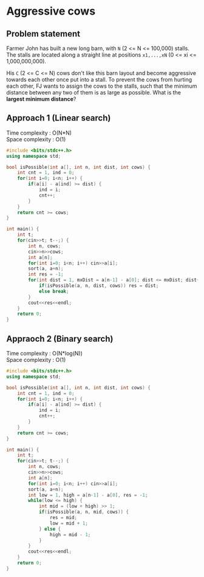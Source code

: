 # Aggressive cows

## Problem statement

Farmer John has built a new long barn, with `N` (2 <= N <= 100,000) stalls. The stalls are located along a straight line at positions `x1,...,xN` (0 <= xi <= 1,000,000,000).

His `C` (2 <= C <= N) cows don't like this barn layout and become aggressive towards each other once put into a stall. To prevent the cows from hurting each other, FJ wants to assign the cows to the stalls, such that the minimum distance between any two of them is as large as possible. What is the **largest minimum distance**?

## Approach 1 (Linear search)

Time complexity : O(N*N)  
Space complexity : O(1)

```cpp
#include <bits/stdc++.h>
using namespace std;

bool isPossible(int a[], int n, int dist, int cows) {
	int cnt = 1, ind = 0;
	for(int i=0; i<n; i++) {
		if(a[i] - a[ind] >= dist) {
			ind = i;
			cnt++;
		}
	}
	return cnt >= cows;
}

int main() {
	int t;
	for(cin>>t; t--;) {
		int n, cows;
		cin>>n>>cows;
		int a[n];
		for(int i=0; i<n; i++) cin>>a[i];
		sort(a, a+n);
		int res = -1;
		for(int dist = 1, mxDist = a[n-1] - a[0]; dist <= mxDist; dist++) {
		    if(isPossible(a, n, dist, cows)) res = dist;
		    else break;
		}
		cout<<res<<endl;
	}
	return 0;
}
```

## Appraoch 2 (Binary search)

Time complexity : O(N\*log(N))  
Space complexity : O(1)

```cpp
#include <bits/stdc++.h>
using namespace std;

bool isPossible(int a[], int n, int dist, int cows) {
	int cnt = 1, ind = 0;
	for(int i=0; i<n; i++) {
		if(a[i] - a[ind] >= dist) {
			ind = i;
			cnt++;
		}
	}
	return cnt >= cows;
}

int main() {
	int t;
	for(cin>>t; t--;) {
		int n, cows;
		cin>>n>>cows;
		int a[n];
		for(int i=0; i<n; i++) cin>>a[i];
		sort(a, a+n);
		int low = 1, high = a[n-1] - a[0], res = -1;
		while(low <= high) {
			int mid = (low + high) >> 1;
			if(isPossible(a, n, mid, cows)) {
				res = mid;
				low = mid + 1;
			} else {
				high = mid - 1;
			}
		}
		cout<<res<<endl;
	}
	return 0;
}
```
